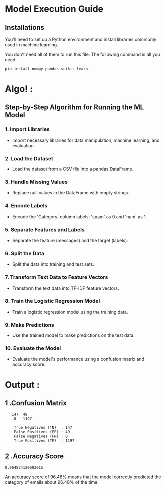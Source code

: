 # Model Execution Guide

## Installations

You'll need to set up a Python environment and install libraries commonly used in machine learning. 

You don't need all of them to run this file. The following command is all you need:

```bash
pip install numpy pandas scikit-learn
```

# Algo! :
## Step-by-Step Algorithm for Running the ML Model

### 1. Import Libraries
- Import necessary libraries for data manipulation, machine learning, and evaluation.

### 2. Load the Dataset
- Load the dataset from a CSV file into a pandas DataFrame.

### 3. Handle Missing Values
- Replace null values in the DataFrame with empty strings.

### 4. Encode Labels
- Encode the 'Category' column labels: 'spam' as 0 and 'ham' as 1.

### 5. Separate Features and Labels
- Separate the feature (messages) and the target (labels).

### 6. Split the Data
- Split the data into training and test sets.

### 7. Transform Text Data to Feature Vectors
- Transform the text data into TF-IDF feature vectors.

### 8. Train the Logistic Regression Model
- Train a logistic regression model using the training data.

### 9. Make Predictions
- Use the trained model to make predictions on the test data.

### 10. Evaluate the Model
- Evaluate the model's performance using a confusion matrix and accuracy score.

# Output : 

## 1 .Confusion Matrix
       147  49
        0   1197
        
        True Negatives (TN)  : 147
        False Positives (FP) : 49
        False Negatives (FN) : 0
        True Positives (TP)  : 1197
## 2 .Accuracy Score
    
    0.964824120603015
    
An accuracy score of 96.48% means that the model correctly predicted the category of emails about 96.48% of the time.

